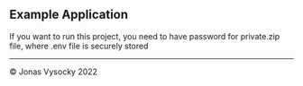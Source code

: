Example Application
---

If you want to run this project, you need to have password for private.zip file, where .env file is securely stored

---
&copy; Jonas Vysocky 2022
